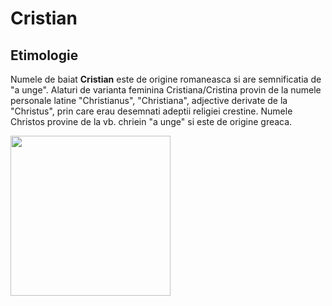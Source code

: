 # Cristian
## Etimologie
Numele de baiat **Cristian** este de origine romaneasca si are semnificatia de "a unge". 
Alaturi de varianta feminina Cristiana/Cristina provin de la numele personale latine "Christianus", "Christiana", adjective derivate de la "Christus", prin care erau desemnati adeptii religiei crestine. Numele Christos provine de la vb. chriein "a unge" si este de origine greaca.


<img src="https://stirilebzi.ro/wp-content/uploads/2023/04/cristiansito.webp" width="256" height="256">
